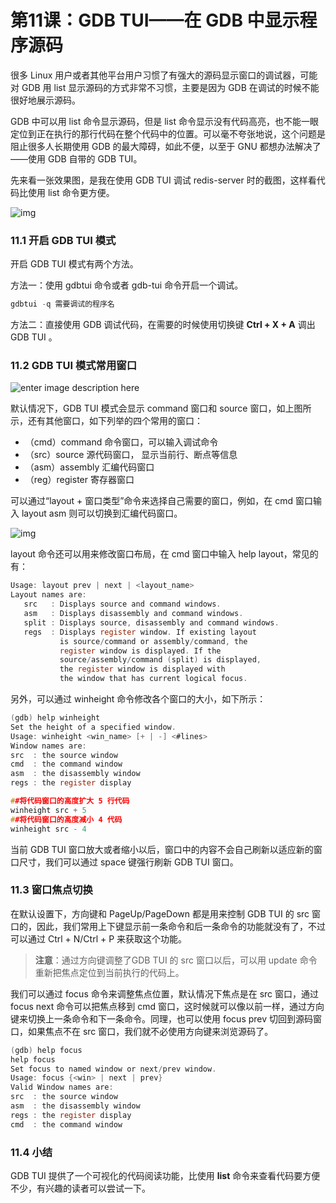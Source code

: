 # 第11课：GDB TUI——在 GDB 中显示程序源码



很多 Linux 用户或者其他平台用户习惯了有强大的源码显示窗口的调试器，可能对 GDB 用 list 显示源码的方式非常不习惯，主要是因为 GDB 在调试的时候不能很好地展示源码。

GDB 中可以用 list 命令显示源码，但是 list 命令显示没有代码高亮，也不能一眼定位到正在执行的那行代码在整个代码中的位置。可以毫不夸张地说，这个问题是阻止很多人长期使用 GDB 的最大障碍，如此不便，以至于 GNU 都想办法解决了——使用 GDB 自带的 GDB TUI。

先来看一张效果图，是我在使用 GDB TUI 调试 redis-server 时的截图，这样看代码比使用 list 命令更方便。

![img](https://images.gitbook.cn/ee7aa260-eef6-11e8-9cda-75ff72aa1f8a)

### 11.1 开启 GDB TUI 模式

开启 GDB TUI 模式有两个方法。

方法一：使用 gdbtui 命令或者 gdb-tui 命令开启一个调试。

```c
gdbtui -q 需要调试的程序名
```

方法二：直接使用 GDB 调试代码，在需要的时候使用切换键 **Ctrl + X + A** 调出 GDB TUI 。

### 11.2 GDB TUI 模式常用窗口

![enter image description here](https://images.gitbook.cn/18b37cd0-fc41-11e8-aae4-7b05c4e3ac9c)

默认情况下，GDB TUI 模式会显示 command 窗口和 source 窗口，如上图所示，还有其他窗口，如下列举的四个常用的窗口：

- （cmd）command 命令窗口，可以输入调试命令
- （src）source 源代码窗口， 显示当前行、断点等信息
- （asm）assembly 汇编代码窗口
- （reg）register 寄存器窗口

可以通过“layout + 窗口类型”命令来选择自己需要的窗口，例如，在 cmd 窗口输入 layout asm 则可以切换到汇编代码窗口。

![img](https://images.gitbook.cn/0d2017e0-eef7-11e8-b080-ffb9f1a6f860)

layout 命令还可以用来修改窗口布局，在 cmd 窗口中输入 help layout，常见的有：

```c
Usage: layout prev | next | <layout_name> 
Layout names are:
   src   : Displays source and command windows.
   asm   : Displays disassembly and command windows.
   split : Displays source, disassembly and command windows.
   regs  : Displays register window. If existing layout
           is source/command or assembly/command, the 
           register window is displayed. If the
           source/assembly/command (split) is displayed, 
           the register window is displayed with 
           the window that has current logical focus.
```

另外，可以通过 winheight 命令修改各个窗口的大小，如下所示：

```c
(gdb) help winheight
Set the height of a specified window.
Usage: winheight <win_name> [+ | -] <#lines>
Window names are:
src  : the source window
cmd  : the command window
asm  : the disassembly window
regs : the register display

##将代码窗口的高度扩大 5 行代码
winheight src + 5
##将代码窗口的高度减小 4 代码
winheight src - 4
```

当前 GDB TUI 窗口放大或者缩小以后，窗口中的内容不会自己刷新以适应新的窗口尺寸，我们可以通过 space 键强行刷新 GDB TUI 窗口。

### 11.3 窗口焦点切换

在默认设置下，方向键和 PageUp/PageDown 都是用来控制 GDB TUI 的 src 窗口的，因此，我们常用上下键显示前一条命令和后一条命令的功能就没有了，不过可以通过 Ctrl + N/Ctrl + P 来获取这个功能。

> **注意**：通过方向键调整了GDB TUI 的 src 窗口以后，可以用 update 命令重新把焦点定位到当前执行的代码上。

我们可以通过 focus 命令来调整焦点位置，默认情况下焦点是在 src 窗口，通过 focus next 命令可以把焦点移到 cmd 窗口，这时候就可以像以前一样，通过方向键来切换上一条命令和下一条命令。同理，也可以使用 focus prev 切回到源码窗口，如果焦点不在 src 窗口，我们就不必使用方向键来浏览源码了。

```c
(gdb) help focus  
help focus
Set focus to named window or next/prev window.
Usage: focus {<win> | next | prev}
Valid Window names are:
src  : the source window
asm  : the disassembly window
regs : the register display
cmd  : the command window
```

### 11.4 小结

GDB TUI 提供了一个可视化的代码阅读功能，比使用 **list** 命令来查看代码要方便不少，有兴趣的读者可以尝试一下。
